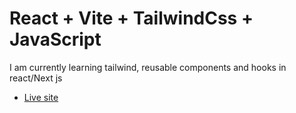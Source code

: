 # React + Vite + TailwindCss + JavaScript

I am currently learning tailwind, reusable components and hooks in react/Next js

- [Live site](https://danvinci-brainwave.netlify.app)
